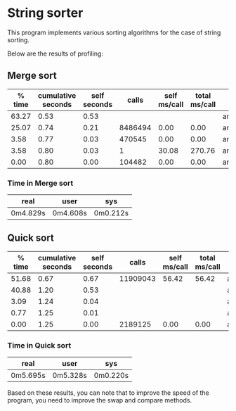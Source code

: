 # String sorter

This program implements various sorting algorithms for the case of string sorting.

Below are the results of profiling:

## Merge sort
|% time|cumulative seconds|self seconds|calls|self ms/call|total ms/call|name|
|---|---|---|---|---|---|---|
| 63.27   |   0.53  |   0.53  |         |          |       | arr_get_array|
| 25.07   |   0.74  |   0.21 | 8486494  |   0.00  |   0.00 | arr_compare_strings|
|  3.58   |   0.77  |   0.03 |  470545  |   0.00  |   0.00 | arr_merge|
|  3.58   |   0.80  |   0.03 |       1  |  30.08  | 270.76 | arr_merge_sort_recurse|
|  0.00   |   0.80  |   0.00 |  104482  |   0.00  |   0.00 | arr_swap|
### Time in Merge sort
|real|user|sys|
|---|---|--|
|0m4.829s|0m4.608s|0m0.212s|

## Quick sort
|% time|cumulative seconds|self seconds|calls|self ms/call|total ms/call|name|
|---|---|---|---|---|---|---|
| 51.68 | 0.67  |   0.67 | 11909043 |   56.42| 56.42|  arr_compare_strings|
| 40.88 | 1.20  |   0.53 |          |        |      | arr_get_array|
|  3.09 | 1.24  |   0.04 |          |        |      |  arr_quick_sort|
|  0.77 | 1.25  |   0.01 |          |        |      |   arr_bubble_sort|
|  0.00 | 1.25  |   0.00 | 2189125  |   0.00 | 0.00 | arr_swap|
### Time in Quick sort
|real|user|sys|
|---|---|---|
|0m5.695s|0m5.328s|0m0.220s|

Based on these results, you can note that to improve the speed of the program, you need to improve the swap and compare methods.

